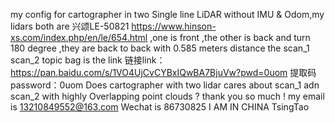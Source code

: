 my config for cartographer in two Single line LiDAR without IMU & Odom,my lidars both are 兴颂LE-50821 https://www.hinson-xs.com/index.php/en/le/654.html ,one is front ,the other is back and turn 180 degree ,they are back to back with 0.585 meters distance
the scan_1 scan_2 topic bag is the link 
链接link：https://pan.baidu.com/s/1VO4UjCvCYBxIQwBA7BjuVw?pwd=0uom 
提取码password：0uom 
Does cartographer with two lidar cares about scan_1 adn scan_2 with highly Overlapping point clouds ?
thank you so much ! my email is 13210849552@163.com   Wechat is 86730825   I AM IN CHINA TsingTao

